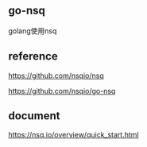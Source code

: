 ## go-nsq
golang使用nsq


## reference
https://github.com/nsqio/nsq

https://github.com/nsqio/go-nsq

## document
https://nsq.io/overview/quick_start.html